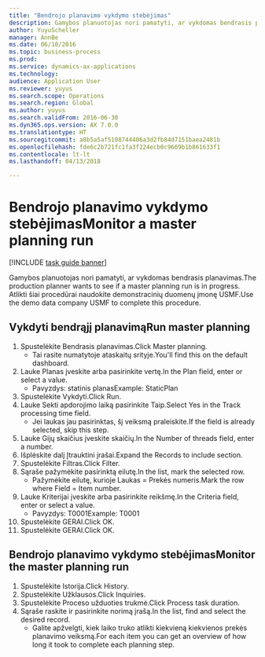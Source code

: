 ```yaml
--- 
title: "Bendrojo planavimo vykdymo stebėjimas"
description: Gamybos planuotojas nori pamatyti, ar vykdomas bendrasis planavimas.
author: YuyuScheller
manager: AnnBe
ms.date: 06/10/2016
ms.topic: business-process
ms.prod: 
ms.service: dynamics-ax-applications
ms.technology: 
audience: Application User
ms.reviewer: yuyus
ms.search.scope: Operations
ms.search.region: Global
ms.author: yuyus
ms.search.validFrom: 2016-06-30
ms.dyn365.ops.version: AX 7.0.0
ms.translationtype: HT
ms.sourcegitcommit: a8b5a5af5108744406a3d2fb84d7151baea2481b
ms.openlocfilehash: fde6c2b721fc1fa3f224ecb0c9669b1b861633f1
ms.contentlocale: lt-lt
ms.lasthandoff: 04/13/2018

---
```

# <a name="monitor-a-master-planning-run"></a><span data-ttu-id="e4b75-103">Bendrojo planavimo vykdymo stebėjimas</span><span class="sxs-lookup"><span data-stu-id="e4b75-103">Monitor a master planning run</span></span>

[!INCLUDE [task guide banner](../../includes/task-guide-banner.md)]

<span data-ttu-id="e4b75-104">Gamybos planuotojas nori pamatyti, ar vykdomas bendrasis planavimas.</span><span class="sxs-lookup"><span data-stu-id="e4b75-104">The production planner wants to see if a master planning run is in progress.</span></span> <span data-ttu-id="e4b75-105">Atlikti šiai procedūrai naudokite demonstracinių duomenų įmonę USMF.</span><span class="sxs-lookup"><span data-stu-id="e4b75-105">Use the demo data company USMF to complete this procedure.</span></span>


## <a name="run-master-planning"></a><span data-ttu-id="e4b75-106">Vykdyti bendrąjį planavimą</span><span class="sxs-lookup"><span data-stu-id="e4b75-106">Run master planning</span></span>
1. <span data-ttu-id="e4b75-107">Spustelėkite Bendrasis planavimas.</span><span class="sxs-lookup"><span data-stu-id="e4b75-107">Click Master planning.</span></span>
    * <span data-ttu-id="e4b75-108">Tai rasite numatytoje ataskaitų srityje.</span><span class="sxs-lookup"><span data-stu-id="e4b75-108">You'll find this on the default dashboard.</span></span>  
2. <span data-ttu-id="e4b75-109">Lauke Planas įveskite arba pasirinkite vertę.</span><span class="sxs-lookup"><span data-stu-id="e4b75-109">In the Plan field, enter or select a value.</span></span>
    * <span data-ttu-id="e4b75-110">Pavyzdys: statinis planas</span><span class="sxs-lookup"><span data-stu-id="e4b75-110">Example: StaticPlan</span></span>  
3. <span data-ttu-id="e4b75-111">Spustelėkite Vykdyti.</span><span class="sxs-lookup"><span data-stu-id="e4b75-111">Click Run.</span></span>
4. <span data-ttu-id="e4b75-112">Lauke Sekti apdorojimo laiką pasirinkite Taip.</span><span class="sxs-lookup"><span data-stu-id="e4b75-112">Select Yes in the Track processing time field.</span></span>
    * <span data-ttu-id="e4b75-113">Jei laukas jau pasirinktas, šį veiksmą praleiskite.</span><span class="sxs-lookup"><span data-stu-id="e4b75-113">If the field is already selected, skip this step.</span></span>  
5. <span data-ttu-id="e4b75-114">Lauke Gijų skaičius įveskite skaičių.</span><span class="sxs-lookup"><span data-stu-id="e4b75-114">In the Number of threads field, enter a number.</span></span>
6. <span data-ttu-id="e4b75-115">Išplėskite dalį Įtrauktini įrašai.</span><span class="sxs-lookup"><span data-stu-id="e4b75-115">Expand the Records to include section.</span></span>
7. <span data-ttu-id="e4b75-116">Spustelėkite Filtras.</span><span class="sxs-lookup"><span data-stu-id="e4b75-116">Click Filter.</span></span>
8. <span data-ttu-id="e4b75-117">Sąraše pažymėkite pasirinktą eilutę.</span><span class="sxs-lookup"><span data-stu-id="e4b75-117">In the list, mark the selected row.</span></span>
    * <span data-ttu-id="e4b75-118">Pažymėkite eilutę, kurioje Laukas = Prekės numeris.</span><span class="sxs-lookup"><span data-stu-id="e4b75-118">Mark the row where Field = Item number.</span></span>  
9. <span data-ttu-id="e4b75-119">Lauke Kriterijai įveskite arba pasirinkite reikšmę.</span><span class="sxs-lookup"><span data-stu-id="e4b75-119">In the Criteria field, enter or select a value.</span></span>
    * <span data-ttu-id="e4b75-120">Pavyzdys: T0001</span><span class="sxs-lookup"><span data-stu-id="e4b75-120">Example: T0001</span></span>  
10. <span data-ttu-id="e4b75-121">Spustelėkite GERAI.</span><span class="sxs-lookup"><span data-stu-id="e4b75-121">Click OK.</span></span>
11. <span data-ttu-id="e4b75-122">Spustelėkite GERAI.</span><span class="sxs-lookup"><span data-stu-id="e4b75-122">Click OK.</span></span>

## <a name="monitor-the-master-planning-run"></a><span data-ttu-id="e4b75-123">Bendrojo planavimo vykdymo stebėjimas</span><span class="sxs-lookup"><span data-stu-id="e4b75-123">Monitor the master planning run</span></span>
1. <span data-ttu-id="e4b75-124">Spustelėkite Istorija.</span><span class="sxs-lookup"><span data-stu-id="e4b75-124">Click History.</span></span>
2. <span data-ttu-id="e4b75-125">Spustelėkite Užklausos.</span><span class="sxs-lookup"><span data-stu-id="e4b75-125">Click Inquiries.</span></span>
3. <span data-ttu-id="e4b75-126">Spustelėkite Proceso užduoties trukmė.</span><span class="sxs-lookup"><span data-stu-id="e4b75-126">Click Process task duration.</span></span>
4. <span data-ttu-id="e4b75-127">Sąraše raskite ir pasirinkite norimą įrašą.</span><span class="sxs-lookup"><span data-stu-id="e4b75-127">In the list, find and select the desired record.</span></span>
    * <span data-ttu-id="e4b75-128">Galite apžvelgti, kiek laiko truko atlikti kiekvieną kiekvienos prekės planavimo veiksmą.</span><span class="sxs-lookup"><span data-stu-id="e4b75-128">For each item you can get an overview of how long it took to complete each planning step.</span></span>  


